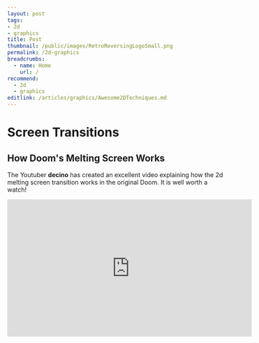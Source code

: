 ```yaml
---
layout: post
tags: 
- 2d
- graphics
title: Post
thumbnail: /public/images/RetroReversingLogoSmall.png
permalink: /2d-graphics
breadcrumbs:
  - name: Home
    url: /
recommend: 
  - 2d
  - graphics
editlink: /articles/graphics/Awesome2DTechniques.md
---
```


# Screen Transitions

## How Doom's Melting Screen Works
The Youtuber **decino** has created an excellent video explaining how the 2d melting screen transition works in the original Doom. It is well worth a watch!

<iframe width="560" height="315" src="https://www.youtube.com/embed/lUsCXSNhHmI" title="YouTube video player" frameborder="0" allow="accelerometer; autoplay; clipboard-write; encrypted-media; gyroscope; picture-in-picture" allowfullscreen></iframe>
